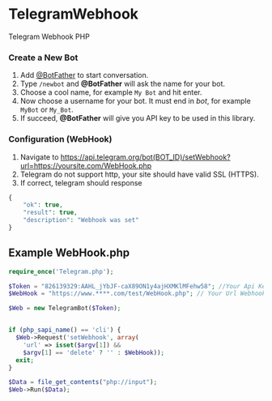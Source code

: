 # TelegramWebhook
Telegram Webhook PHP

### Create a New Bot
1. Add [@BotFather](https://telegram.me/botfather) to start conversation.
2. Type `/newbot` and **@BotFather** will ask the name for your bot.
3. Choose a cool name, for example `My Bot` and hit enter.
4. Now choose a username for your bot. It must end in *bot*, for example `MyBot` or `My_Bot`.
5. If succeed, **@BotFather** will give you API key to be used in this library.

### Configuration (WebHook)
1. Navigate to https://api.telegram.org/bot(BOT_ID)/setWebhook?url=https://yoursite.com/WebHook.php
2. Telegram do not support http, your site should have valid SSL (HTTPS).
3. If correct, telegram should response
```php
{
    "ok": true,
    "result": true,
    "description": "Webhook was set"
}
```
Example WebHook.php
--------------
```php
require_once('Telegram.php');

$Token = "826139329:AAHL_jYbJF-caX89ON1y4ajHXMKlMFehw58"; //Your Api Key Here
$WebHook = "https://www.****.com/test/WebHook.php"; // Your Url Webhook

$Web = new TelegramBot($Token);


if (php_sapi_name() == 'cli') {
  $Web->Request('setWebhook', array(
  	'url' => isset($argv[1]) &&
  	$argv[1] == 'delete' ? '' : $WebHook));
  exit;
}

$Data = file_get_contents("php://input");
$Web->Run($Data);

```
